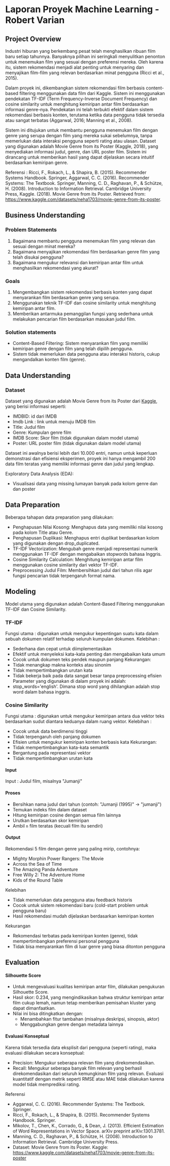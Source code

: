 # Laporan Proyek Machine Learning - Robert Varian

## Project Overview

Industri hiburan yang berkembang pesat telah menghasilkan ribuan film baru setiap tahunnya. Banyaknya pilihan ini seringkali menyulitkan penonton untuk menemukan film yang sesuai dengan preferensi mereka. Oleh karena itu, sistem rekomendasi menjadi alat penting untuk menyaring dan menyajikan film-film yang relevan berdasarkan minat pengguna (Ricci et al., 2015).

Dalam proyek ini, dikembangkan sistem rekomendasi film berbasis content-based filtering menggunakan data film dari Kaggle. Sistem ini menggunakan pendekatan TF-IDF (Term Frequency-Inverse Document Frequency) dan cosine similarity untuk menghitung kemiripan antar film berdasarkan informasi genre-nya. Pendekatan ini telah terbukti efektif dalam sistem rekomendasi berbasis konten, terutama ketika data pengguna tidak tersedia atau sangat terbatas (Aggarwal, 2016; Manning et al., 2008).

Sistem ini ditujukan untuk membantu pengguna menemukan film dengan genre yang serupa dengan film yang mereka sukai sebelumnya, tanpa memerlukan data interaksi pengguna seperti rating atau ulasan. Dataset yang digunakan adalah Movie Genre from its Poster (Kaggle, 2018), yang menyediakan informasi judul, genre, dan URL poster film. Sistem ini dirancang untuk memberikan hasil yang dapat dijelaskan secara intuitif berdasarkan kemiripan genre.

Referensi : Ricci, F., Rokach, L., & Shapira, B. (2015). Recommender Systems Handbook. Springer, Aggarwal, C. C. (2016). Recommender Systems: The Textbook. Springer, Manning, C. D., Raghavan, P., & Schütze, H. (2008). Introduction to Information Retrieval. Cambridge University Press, Kaggle. (2018). Movie Genre from its Poster. Retrieved from: https://www.kaggle.com/datasets/neha1703/movie-genre-from-its-poster.

## Business Understanding

### Problem Statements
1. Bagaimana membantu pengguna menemukan film yang relevan dan sesuai dengan minat mereka?
2. Bagaimana menyajikan rekomendasi film berdasarkan genre film yang telah disukai pengguna?
3. Bagaimana mengukur relevansi dan kemiripan antar film untuk menghasilkan rekomendasi yang akurat?

### Goals
1. Mengembangkan sistem rekomendasi berbasis konten yang dapat menyarankan film berdasarkan genre yang serupa.
2. Menggunakan teknik TF-IDF dan cosine similarity untuk menghitung kemiripan antar film.
3. Memberikan antarmuka pemanggilan fungsi yang sederhana untuk melakukan pencarian film berdasarkan masukan judul film.

### Solution statements
- Content-Based Filtering: Sistem menyarankan film yang memiliki kemiripan genre dengan film yang telah dipilih pengguna.
- Sistem tidak memerlukan data pengguna atau interaksi historis, cukup mengandalkan konten film (genre).

## Data Understanding

### Dataset
Dataset yang digunakan adalah Movie Genre from its Poster dari [Kaggle](https://www.kaggle.com/datasets/neha1703/movie-genre-from-its-poster), yang berisi informasi seperti:
- IMDBID: id dari IMDB
- Imdb Link : link untuk menuju IMDB film
- Title: Judul film
- Genre: Kumpulan genre film
- IMDB Score: Skor film (tidak digunakan dalam model utama)
- Poster: URL poster film (tidak digunakan dalam model utama)

Dataset ini awalnya berisi lebih dari 10.000 entri, namun untuk keperluan demonstrasi dan efisiensi eksperimen, proyek ini hanya mengambil 200 data film teratas yang memiliki informasi genre dan judul yang lengkap.

Exploratory Data Analysis (EDA):
- Visualisasi data yang missing lumayan banyak pada kolom genre dan dan poster
## Data Preparation

Beberapa tahapan data preparation yang dilakukan:
- Penghapusan Nilai Kosong: Menghapus data yang memiliki nilai kosong pada kolom Title atau Genre.
- Penghapusan Duplikasi: Menghapus entri duplikat berdasarkan kolom yang digunakan dengan drop_duplicated.
- TF-IDF Vectorization: Mengubah genre menjadi representasi numerik menggunakan TF-IDF dengan mengabaikan stopwords bahasa Inggris.
- Cosine Similarity Calculation: Menghitung kemiripan antar film menggunakan cosine similarity dari vektor TF-IDF.
- Preprocessing Judul Film: Membersihkan judul dari tahun rilis agar fungsi pencarian tidak terpengaruh format nama.
  
## Modeling

Model utama yang digunakan adalah Content-Based Filtering menggunakan TF-IDF dan Cosine Similarity.
### TF-IDF 
Fungsi utama : digunakan untuk mengukur kepentingan suatu kata dalam sebuah dokumen relatif terhadap seluruh kumpulan dokumen.
Kelebihan :
- Sederhana dan cepat untuk diimplementasikan
- Efektif untuk menyeleksi kata-kata penting dan mengabaikan kata umum
- Cocok untuk dokumen teks pendek maupun panjang
Kekurangan:
- Tidak menangkap makna konteks atau sinonim
- Tidak mempertimbangkan urutan kata
- Tidak bekerja baik pada data sangat besar tanpa preprocessing efisien
Parameter yang digunakan di dalam proyek ini adalah:
- stop_words='english'. Dimana stop word yang dihilangkan adalah stop word dalam bahasa inggris.

### Cosine Similarity
Fungsi utama : digunakan untuk mengukur kemiripan antara dua vektor teks berdasarkan sudut diantara keduanya dalam ruang vektor.
Kelebihan :
- Cocok untuk data berdimensi tinggi
- Tidak terpengaruh oleh panjang dokumen
- Efisien untuk mengukur kemiripan konten berbasis kata
Kekurangan:
- Tidak mempertimbangkan kata-kata semantik
- Bergantung pada representasi vektor
- Tidak mempertimbangkan urutan kata

#### Input 
Input : Judul film, misalnya "Jumanji"
#### Proses
- Bersihkan nama judul dari tahun (contoh: "Jumanji (1995)" → "jumanji")
- Temukan indeks film dalam dataset
- Hitung kemiripan cosine dengan semua film lainnya
- Urutkan berdasarkan skor kemiripan
- Ambil `n` film teratas (kecuali film itu sendiri)
#### Output
Rekomendasi 5 film dengan genre yang paling mirip, contohnya:
- Mighty Morphin Power Rangers: The Movie
- Across the Sea of Time
- The Amazing Panda Adventure
- Free Willy 2: The Adventure Home
- Kids of the Round Table

Kelebihan
- Tidak memerlukan data pengguna atau feedback historis
- Cocok untuk sistem rekomendasi baru (cold-start problem untuk pengguna baru)
- Hasil rekomendasi mudah dijelaskan berdasarkan kemiripan konten

Kekurangan
- Rekomendasi terbatas pada kemiripan konten (genre), tidak mempertimbangkan preferensi personal pengguna
- Tidak bisa menyarankan film di luar genre yang biasa ditonton pengguna

## Evaluation
#### Silhouette Score
- Untuk mengevaluasi kualitas kemiripan antar film, dilakukan pengukuran Silhouette Score.
- Hasil skor: 0.234, yang mengindikasikan bahwa struktur kemiripan antar film cukup lemah, namun tetap memberikan pemisahan kluster yang dapat dimanfaatkan.
- Nilai ini bisa ditingkatkan dengan:
    - Menambahkan fitur tambahan (misalnya deskripsi, sinopsis, aktor)
    - Menggabungkan genre dengan metadata lainnya
#### Evaluasi Konseptual
Karena tidak tersedia data eksplisit dari pengguna (seperti rating), maka evaluasi dilakukan secara konseptual:
- Precision: Mengukur seberapa relevan film yang direkomendasikan.
- Recall: Mengukur seberapa banyak film relevan yang berhasil direkomendasikan dari seluruh kemungkinan film yang relevan.
Evaluasi kuantitatif dengan metrik seperti RMSE atau MAE tidak dilakukan karena model tidak memprediksi rating.

Referensi
- Aggarwal, C. C. (2016). Recommender Systems: The Textbook. Springer.
- Ricci, F., Rokach, L., & Shapira, B. (2015). Recommender Systems Handbook. Springer.
- Mikolov, T., Chen, K., Corrado, G., & Dean, J. (2013). Efficient Estimation of Word Representations in Vector Space. arXiv preprint arXiv:1301.3781.
- Manning, C. D., Raghavan, P., & Schütze, H. (2008). Introduction to Information Retrieval. Cambridge University Press.
- Dataset: Movie Genre from its Poster. Kaggle: https://www.kaggle.com/datasets/neha1703/movie-genre-from-its-poster
